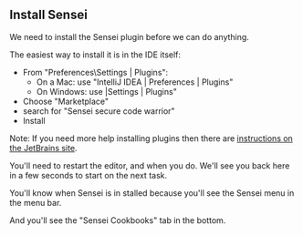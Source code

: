## Install Sensei

We need to install the Sensei plugin before we can do anything.

The easiest way to install it is in the IDE itself:



- From "Preferences\Settings | Plugins":
  - On a Mac: use "IntelliJ IDEA | Preferences | Plugins"
  - On Windows: use |Settings | Plugins"
- Choose "Marketplace"
- search for "Sensei secure code warrior"
- Install

Note: 
If you need more help installing plugins then there are [instructions on the JetBrains site](https://www.jetbrains.com/help/idea/managing-plugins.html). 

You'll need to restart the editor, and when you do. We'll see you back here in a few seconds to start on the next task.

You'll know when Sensei is in stalled because you'll see the Sensei menu in the menu bar.

And you'll see the "Sensei Cookbooks" tab in the bottom.

